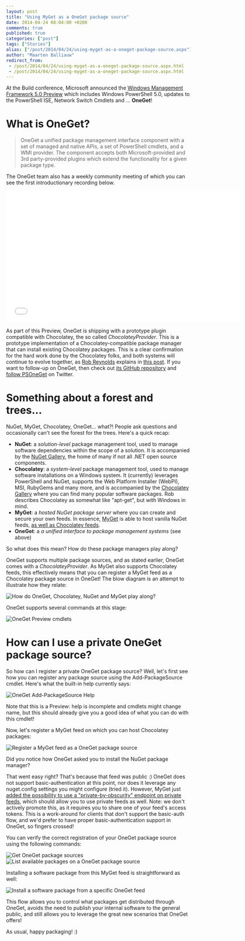 ```yaml
---
layout: post
title: "Using MyGet as a OneGet package source"
date: 2014-04-24 08:04:00 +0200
comments: true
published: true
categories: ["post"]
tags: ["Stories"]
alias: ["/post/2014/04/24/using-myget-as-a-oneget-package-source.aspx"]
author: "Maarten Balliauw"
redirect_from:
 - /post/2014/04/24/using-myget-as-a-oneget-package-source.aspx.html
 - /post/2014/04/24/using-myget-as-a-oneget-package-source.aspx.html
---
```


<p>At the Build conference, Microsoft announced the <a title="Windows Management Framework 5.0 Preview" href="http://www.microsoft.com/en-eg/download/details.aspx?id=42316" target="_blank">Windows Management Framework 5.0 Preview</a> which includes Windows PowerShell 5.0, updates to the PowerShell ISE, Network Switch Cmdlets and ... <b>OneGet</b>!</p>
<h1>What is OneGet?</h1>

<blockquote>OneGet a unified package management interface component with a set of managed and native APIs, a set of PowerShell cmdlets, and a WMI provider. The component accepts both Microsoft-provided and 3rd party-provided plugins which extend the functionality for a given package type.
</blockquote>

<p>The OneGet team also has a weekly community meeting of which you can see the first introductionary recording below.</p>
<iframe width="640" height="360" src="//www.youtube-nocookie.com/embed/r0yfCSAGCLM" frameborder="0" allowfullscreen=""></iframe>
<p>As part of this Preview, OneGet is shipping with a prototype plugin compatible with Chocolatey, the so called <i>ChocolateyProvider</i>. This is a prototype implementation of a Chocolatey-compatible package manager that can install existing Chocolatey packages. This is a clear confirmation for the hard work done by the Chocolatey folks, and both systems will continue to evolve together, as <a href="https://twitter.com/ferventcoder" target="_blank">Rob Reynolds</a> explains in <a href="https://groups.google.com/forum/#!topic/chocolatey/a8WdEoF-M58" target="_blank">this post</a>. If you want to follow-up on OneGet, then check out <a href="https://github.com/OneGet/oneget" target="_blank">its GitHub repository</a> and <a href="https://twitter.com/PSOneGet" target="_blank">follow PSOneGet</a> on Twitter.</p>
<h1>Something about a forest and trees...</h1>
<p>NuGet, MyGet, Chocolatey, OneGet... what?! People ask questions and occasionally can't see the forest for the trees. Here's a quick recap:</p>
<ul>
<li><b>NuGet</b>: a <i>solution-level</i> package management tool, used to manage software dependencies within the scope of a solution. It is accompanied by the <a href="http://nuget.org" target="_blank">NuGet Gallery</a>, the home of many if not all .NET open source components.</li>
<li><b>Chocolatey</b>: a <i>system-level</i> package management tool, used to manage software installations on a Windows system. It (currently) leverages PowerShell and NuGet, supports the Web Platform Installer (WebPI), MSI, RubyGems and many more, and is accompanied by the <a href="http://chocolatey.org" target="_blank">Chocolatey Gallery</a> where you can find many popular software packages. Rob describes Chocolatey as somewhat like "apt-get", but with Windows in mind.</li>
<li><b>MyGet</b>: a <i>hosted NuGet package server</i> where you can create and secure your own feeds. In essence, <a href="https://www.myget.org" target="_blank">MyGet</a> is able to host vanilla NuGet feeds, <a href="http://docs.myget.org/docs/reference/package-sources" target="_blank">as well as Chocolatey feeds</a>.</li>
<li><b>OneGet</b>: a <i>a unified interface to package management systems</i> (see above)</li>
</ul>
<p>So what does this mean? How do these package managers play along?</p>
<p>OneGet supports multiple package sources, and as stated earlier, OneGet comes with a <i>ChocolateyProvider</i>. As MyGet also supports Chocolatey feeds, this effectively means that you can register a MyGet feed as a Chocolatey package source in OneGet! The blow diagram is an attempt to illustrate how they relate:</p>
<img style="max-width: 650px;" alt="How do OneGet, Chocolatey, NuGet and MyGet play along?" src="https://xavierdecoster.blob.core.windows.net/blog/2014-04-18/2014-04-17_1958.png">
<p>OneGet supports several commands at this stage:</p>
<img style="max-width: 650px;" alt="OneGet Preview cmdlets" src="https://xavierdecoster.blob.core.windows.net/blog/2014-04-18/2014-04-04_1058.png">
<h1>How can I use a private OneGet package source?</h1>
<p>So how can I register a private OneGet package source? Well, let's first see how you can register any package source using the Add-PackageSource cmdlet. Here's what the built-in help currently says:</p>
<img style="max-width: 650px;" alt="OneGet Add-PackageSource Help" src="https://xavierdecoster.blob.core.windows.net/blog/2014-04-18/2014-04-04_1101.png">
<p>Note that this is a Preview: help is incomplete and cmdlets might change name, but this should already give you a good idea of what you can do with this cmdlet!</p>
<p>Now, let's register a MyGet feed on which you can host Chocolatey packages:</p>
<img style="max-width: 650px;" alt="Register a MyGet feed as a OneGet package source" src="https://xavierdecoster.blob.core.windows.net/blog/2014-04-18/2014-04-04_1128.png">
<p>Did you notice how OneGet asked you to install the NuGet package manager?</p>
<p>That went easy right? That's because that feed was public :) OneGet does not support basic-authentication at this point, nor does it leverage any nuget.config settings you might configure (tried it). However, MyGet just <a href="http://docs.myget.org/docs/reference/feed-endpoints" target="_blank">added the possibility to use a "private-by-obscurity" endpoint on private feeds</a>, which should allow you to use private feeds as well. Note: we don't actively promote this, as it requires you to share one of your feed's access tokens. This is a work-around for clients that don't support the basic-auth flow, and we'd prefer to have proper basic-authentication support in OneGet, so fingers crossed!</p>
<p>You can verify the correct registration of your OneGet package source using the following commands:</p>
<img style="max-width: 650px;" alt="Get OneGet package sources" src="https://xavierdecoster.blob.core.windows.net/blog/2014-04-18/2014-04-04_1129.png">
<img style="max-width: 650px;" alt="List available packages on a OneGet package source" src="https://xavierdecoster.blob.core.windows.net/blog/2014-04-18/2014-04-04_1134.png">
<p>Installing a software package from this MyGet feed is straightforward as well:</p>
<img style="max-width: 650px;" alt="Install a software package from a specific OneGet feed" src="https://xavierdecoster.blob.core.windows.net/blog/2014-04-18/2014-04-04_1141_001.png">
<p>This flow allows you to control what packages get distributed through OneGet, avoids the need to publish your internal software to the general public, and still allows you to leverage the great new scenarios that OneGet offers!</p>
<p>As usual, happy packaging! :)</p>

